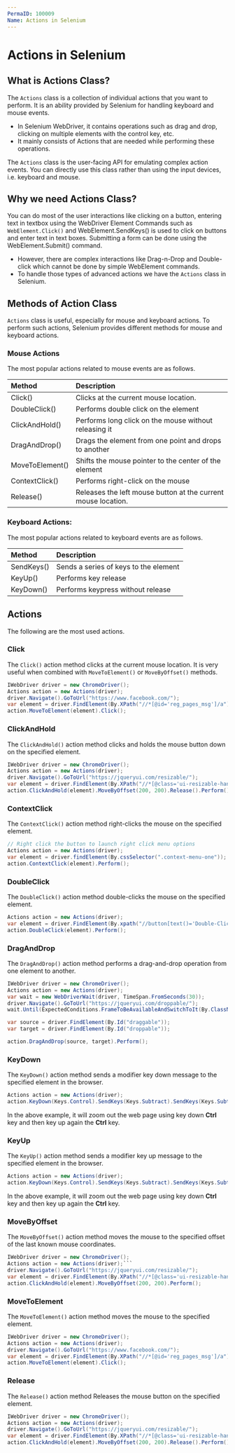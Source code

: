 ```yaml
---
PermaID: 100009
Name: Actions in Selenium
---
```


# Actions in Selenium

## What is Actions Class?

The `Actions` class is a collection of individual actions that you want to perform. It is an ability provided by Selenium for handling keyboard and mouse events. 

 - In Selenium WebDriver, it contains operations such as drag and drop, clicking on multiple elements with the control key, etc. 
 - It mainly consists of Actions that are needed while performing these operations.

The `Actions` class is the user-facing API for emulating complex action events. You can directly use this class rather than using the input devices, i.e. keyboard and mouse.

## Why we need Actions Class?

You can do most of the user interactions like clicking on a button, entering text in textbox using the WebDriver Element Commands such as `WebElement.Click()` and WebElement.SendKeys() is used to click on buttons and enter text in text boxes. Submitting a form can be done using the WebElement.Submit() command. 

 - However, there are complex interactions like Drag-n-Drop and Double-click which cannot be done by simple WebElement commands. 
 - To handle those types of advanced actions we have the `Actions` class in Selenium.

## Methods of Action Class

`Actions` class is useful, especially for mouse and keyboard actions. To perform such actions, Selenium provides different methods for mouse and keyboard actions.

### Mouse Actions

The most popular actions related to mouse events are as follows. 

| Method                       | Description                                                    |
|:-----------------------------|:---------------------------------------------------------------|
|Click()                       | Clicks at the current mouse location.                          |
|DoubleClick()                 | Performs double click on the element                           |
|ClickAndHold()                | Performs long click on the mouse without releasing it          |
|DragAndDrop()                 | Drags the element from one point and drops to another          |
|MoveToElement()               | Shifts the mouse pointer to the center of the element          |
|ContextClick()                | Performs right-click on the mouse                              |
|Release()                     | Releases the left mouse button at the current mouse location.  |

### Keyboard Actions:

The most popular actions related to keyboard events are as follows.

| Method                       | Description                                                    |
|:-----------------------------|:---------------------------------------------------------------|
|SendKeys()                    | Sends a series of keys to the element                          |
|KeyUp()                       | Performs key release                                           |
|KeyDown()                     | Performs keypress without release                              |


## Actions

The following are the most used actions.

### Click

The `Click()` action method clicks at the current mouse location. It is very useful when combined with `MoveToElement()` or `MoveByOffset()` methods.

```csharp
IWebDriver driver = new ChromeDriver();
Actions action = new Actions(driver);
driver.Navigate().GoToUrl("https://www.facebook.com/");
var element = driver.FindElement(By.XPath("//*[@id='reg_pages_msg']/a"));
action.MoveToElement(element).Click();
```
### ClickAndHold

The `ClickAndHold()` action method clicks and holds the mouse button down on the specified element.

```csharp
IWebDriver driver = new ChromeDriver();
Actions action = new Actions(driver);
driver.Navigate().GoToUrl("https://jqueryui.com/resizable/");
var element = driver.FindElement(By.XPath("//*[@class='ui-resizable-handle ui-resizable-se ui-icon ui-icon-gripsmall-diagonal-se']"))
action.ClickAndHold(element).MoveByOffset(200, 200).Release().Perform();
```

### ContextClick

The `ContextClick()` action method right-clicks the mouse on the specified element.

```csharp
// Right click the button to launch right click menu options
Actions action = new Actions(driver);
var element = driver.findElement(By.cssSelector(".context-menu-one"));
action.ContextClick(element).Perform();
```

### DoubleClick

The `DoubleClick()` action method double-clicks the mouse on the specified element.

```csharp
Actions action = new Actions(driver);
var element = driver.FindElement(By.xpath("//button[text()='Double-Click Me To See Alert']"));
action.DoubleClick(element).Perform();
```

### DragAndDrop

The `DragAndDrop()` action method performs a drag-and-drop operation from one element to another.

```csharp
IWebDriver driver = new ChromeDriver();
Actions action = new Actions(driver);
var wait = new WebDriverWait(driver, TimeSpan.FromSeconds(30));
driver.Navigate().GoToUrl("https://jqueryui.com/droppable/");
wait.Until(ExpectedConditions.FrameToBeAvailableAndSwitchToIt(By.ClassName("demo-frame")));

var source = driver.FindElement(By.Id("draggable"));
var target = driver.FindElement(By.Id("droppable"));

action.DragAndDrop(source, target).Perform(); 
```

### KeyDown

The `KeyDown()` action method sends a modifier key down message to the specified element in the browser. 

```csharp
Actions action = new Actions(driver);
action.KeyDown(Keys.Control).SendKeys(Keys.Subtract).SendKeys(Keys.Subtract).KeyUp(Keys.Control).Perform(); 
```

In the above example, it will zoom out the web page using key down **Ctrl** key and then key up again the **Ctrl** key.

### KeyUp

The `KeyUp()` action method sends a modifier key up message to the specified element in the browser. 

```csharp
Actions action = new Actions(driver);
action.KeyDown(Keys.Control).SendKeys(Keys.Subtract).SendKeys(Keys.Subtract).KeyUp(Keys.Control).Perform(); 
```

In the above example, it will zoom out the web page using key down **Ctrl** key and then key up again the **Ctrl** key.

### MoveByOffset

The `MoveByOffset()` action method moves the mouse to the specified offset of the last known mouse coordinates. 

```csharp
IWebDriver driver = new ChromeDriver();
Actions action = new Actions(driver);```
driver.Navigate().GoToUrl("https://jqueryui.com/resizable/");
var element = driver.FindElement(By.XPath("//*[@class='ui-resizable-handle ui-resizable-se ui-icon ui-icon-gripsmall-diagonal-se']"))
action.ClickAndHold(element).MoveByOffset(200, 200).Perform();
```

### MoveToElement

The `MoveToElement()` action method moves the mouse to the specified element.

```csharp
IWebDriver driver = new ChromeDriver();
Actions action = new Actions(driver);
driver.Navigate().GoToUrl("https://www.facebook.com/");
var element = driver.FindElement(By.XPath("//*[@id='reg_pages_msg']/a"));
action.MoveToElement(element).Click();
```

### Release

The `Release()` action method Releases the mouse button on the specified element.

```csharp
IWebDriver driver = new ChromeDriver();
Actions action = new Actions(driver);
driver.Navigate().GoToUrl("https://jqueryui.com/resizable/");
var element = driver.FindElement(By.XPath("//*[@class='ui-resizable-handle ui-resizable-se ui-icon ui-icon-gripsmall-diagonal-se']"))
action.ClickAndHold(element).MoveByOffset(200, 200).Release().Perform();
```